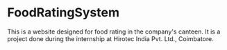 # FoodRatingSystem
This is a website designed for food rating in the company's canteen. It is a project done during the internship at Hirotec India Pvt. Ltd., Coimbatore.

